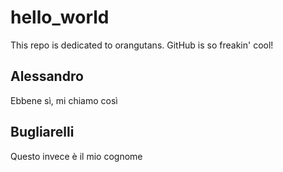 # hello_world
This repo is dedicated to orangutans.
GitHub is so freakin' cool!

## Alessandro
Ebbene sì, mi chiamo così

## Bugliarelli
Questo invece è il mio cognome
